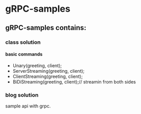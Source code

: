 # gRPC-samples

## gRPC-samples contains:

### class solution

#### basic commands 
- Unary(greeting, client);
- ServerStreaming(greeting, client);
- ClientStreaming(greeting, client);
- BiDiStreaming(greeting, client);// streamin from both sides
 
### blog solution

sample api with grpc.
 
